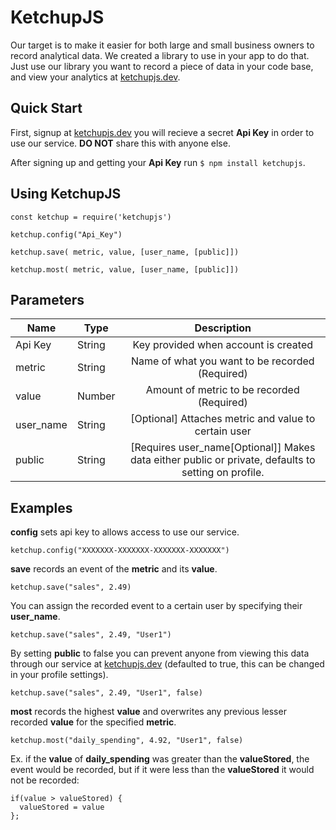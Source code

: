 # KetchupJS
Our target is to make it easier for both large and small business owners to record analytical data. We created a library to use in your app to do that. Just use our library you want to record a piece of data in your code base, and view your analytics at <a href="http://www.ketchupjs.dev">ketchupjs.dev</a>.


## Quick Start
First, signup at <a href="https://www.ketchupjs.dev">ketchupjs.dev</a> you will recieve a secret **Api Key** in order to use our service. **DO NOT** share this with anyone else.


After signing up and getting your **Api Key** run 
`$ npm install ketchupjs`.

## Using KetchupJS

```
const ketchup = require('ketchupjs')

ketchup.config("Api_Key")
```

```
ketchup.save( metric, value, [user_name, [public]])
```

```
ketchup.most( metric, value, [user_name, [public]])
```
## Parameters
| Name | Type  | Description |
|------|-------| :----------:|
|Api Key |String| Key provided when account is created |
| metric | String | Name of what you want to be recorded (Required) |
| value | Number | Amount of metric to be recorded (Required)| 
| user_name | String | [Optional] Attaches metric and value to certain user|
| public | String | [Requires user_name[Optional]] Makes data either public or private, defaults to setting on profile.|

## Examples
**config** sets api key to allows access to use our service.
```
ketchup.config("XXXXXXX-XXXXXXX-XXXXXXX-XXXXXXX")
```
**save** records an event of the **metric** and its **value**.
```
ketchup.save("sales", 2.49)
```
You can assign the recorded event to a certain user by specifying their **user_name**.
```
ketchup.save("sales", 2.49, "User1")
```
By setting **public** to false you can prevent anyone from viewing this data through our service at <a href="http://www.ketchupjs.dev">ketchupjs.dev</a> (defaulted to true, this can be changed in your profile settings). 
```
ketchup.save("sales", 2.49, "User1", false)
```
**most** records the highest **value** and overwrites any previous lesser recorded  **value** for the specified **metric**. 
```
ketchup.most("daily_spending", 4.92, "User1", false)
```
Ex. if the **value** of **daily_spending** was greater than the **valueStored**, the event would be recorded, but if it were less than the **valueStored** it would not be recorded:
```
if(value > valueStored) {
  valueStored = value
};
```

